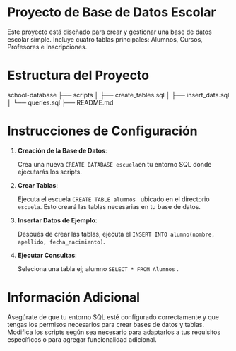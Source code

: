# Proyecto de Base de Datos Escolar

Este proyecto está diseñado para crear y gestionar una base de datos escolar simple. Incluye cuatro tablas principales: Alumnos, Cursos, Profesores e Inscripciones.

# Estructura del Proyecto

school-database
├── scripts
│   ├── create_tables.sql
│   ├── insert_data.sql
│   └── queries.sql
├── README.md


# Instrucciones de Configuración

   1. **Creación de la Base de Datos**:

      Crea una nueva `CREATE DATABASE escuela`en tu entorno SQL donde ejecutarás los scripts.

   2. **Crear Tablas**:

      Ejecuta el escuela `CREATE TABLE alumnos `  ubicado en el directorio `escuela`. Esto creará las tablas necesarias en tu base de datos.

   3. **Insertar Datos de Ejemplo**:

      Después de crear las tablas, ejecuta el `INSERT INTO alumno(nombre, apellido, fecha_nacimiento)`.

   4. **Ejecutar Consultas**:

      Seleciona una tabla ej; alumno `SELECT * FROM Alumnos` .


# Información Adicional

Asegúrate de que tu entorno SQL esté configurado correctamente y que tengas los permisos necesarios para crear bases de datos y tablas.
Modifica los scripts según sea necesario para adaptarlos a tus requisitos específicos o para agregar funcionalidad adicional.


